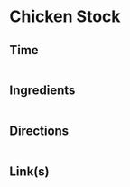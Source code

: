 # Chicken Stock

## Time 
```

```

## Ingredients
```

```


## Directions
```

```


## Link(s)
```

```
